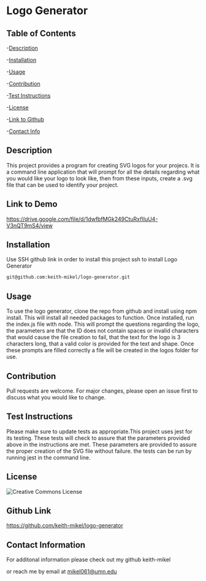 # Logo Generator


  ## Table of Contents
  -[Description](#desciption)

  -[Installation](#installation)

  -[Usage](#usage)

  -[Contribution](#contribution)

  -[Test Instructions](#test)

  -[License](#license)

  -[Link to Github](#githubLink)

  -[Contact Info](#contact)

  

<a name="description"></a>
## Description
 This project provides a program for creating SVG logos for your projecs. It is a command line application that will prompt for all the details regarding what you would like your logo to look like, then from these inputs, create a .svg file that can be used to identify your project.

 ## Link to Demo
 https://drive.google.com/file/d/1dwfbfMGk249CtuRxfIIuU4-V3nQT9mS4/view

<a name="installation"></a>
## Installation
 
  Use SSH github link in order to install this project ssh to install Logo Generator

   ```bash
   git@github.com:keith-mikel/logo-generator.git 
   ```

<a name="usage"></a>
## Usage
 To use the logo generator, clone the repo from github and install using npm install. This will install all needed packages to function. Once installed, run the index.js file with node. This will prompt the questions regarding the logo, the parameters are that the ID does not contain spaces or invalid characters that would cause the file creation to fail, that the text for the logo is 3 characters long, that a valid color is provided for the text and shape. Once these prompts are filled correctly a file will be created in the logos folder for use.

<a name="contribution"></a>
## Contribution
  Pull requests are welcome. For major changes, please open an issue first to discuss what you would like to change.

<a name="test"></a>
## Test Instructions 
 Please make sure to update tests as appropriate.This project uses jest for its testing. These tests will check to assure that the parameters provided above in the instructions are met. These parameters are provided to assure the proper creation of the SVG file without failure. the tests can be run by running jest in the command line.

<a name="license"></a>
## License 
![Creative Commons License](https://img.shields.io/badge/license-Creative%20Commons-blue.svg)

<a name="githubLink"></a>
## Github Link 

 https://github.com/keith-mikel/logo-generator

<a name="contact"></a>
## Contact Information 

  For additonal information please check out my github keith-mikel

  or reach me by email at mikel061@umn.edu
